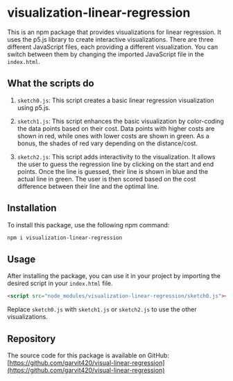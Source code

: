 # visualization-linear-regression

This is an npm package that provides visualizations for linear regression. It uses the p5.js library to create interactive visualizations. There are three different JavaScript files, each providing a different visualization. You can switch between them by changing the imported JavaScript file in the `index.html`.

## What the scripts do

1. `sketch0.js`: This script creates a basic linear regression visualization using p5.js.

2. `sketch1.js`: This script enhances the basic visualization by color-coding the data points based on their cost. Data points with higher costs are shown in red, while ones with lower costs are shown in green. As a bonus, the shades of red vary depending on the distance/cost.

3. `sketch2.js`: This script adds interactivity to the visualization. It allows the user to guess the regression line by clicking on the start and end points. Once the line is guessed, their line is shown in blue and the actual line in green. The user is then scored based on the cost difference between their line and the optimal line.

## Installation

To install this package, use the following npm command:

```bash
npm i visualization-linear-regression
```

## Usage

After installing the package, you can use it in your project by importing the desired script in your `index.html` file.

```html
<script src="node_modules/visualization-linear-regression/sketch0.js"></script>
```

Replace `sketch0.js` with `sketch1.js` or `sketch2.js` to use the other visualizations.

## Repository

The source code for this package is available on GitHub: [https://github.com/garvit420/visual-linear-regression](https://github.com/garvit420/visual-linear-regression)
